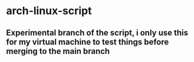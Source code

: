 # arch-linux-script
## Experimental branch of the script, i only use this for my virtual machine to test things before merging to the main branch